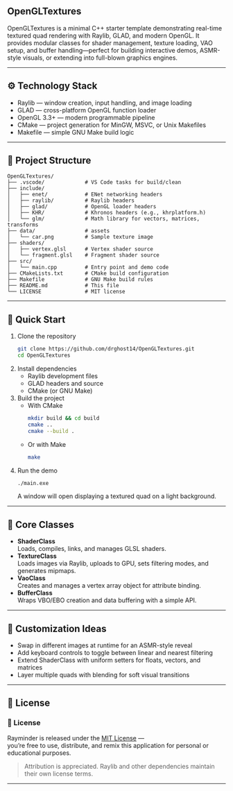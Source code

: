 ## OpenGLTextures

OpenGLTextures is a minimal C++ starter template demonstrating real-time textured quad rendering with Raylib, GLAD, and modern OpenGL. It provides modular classes for shader management, texture loading, VAO setup, and buffer handling—perfect for building interactive demos, ASMR-style visuals, or extending into full-blown graphics engines.

---

## ⚙️ Technology Stack

- Raylib — window creation, input handling, and image loading  
- GLAD — cross-platform OpenGL function loader  
- OpenGL 3.3+ — modern programmable pipeline  
- CMake — project generation for MinGW, MSVC, or Unix Makefiles  
- Makefile — simple GNU Make build logic  

---

## 📁 Project Structure

```text
OpenGLTextures/
├── .vscode/             # VS Code tasks for build/clean
├── include/
│   ├── enet/            # ENet networking headers
│   ├── raylib/          # Raylib headers
│   ├── glad/            # OpenGL loader headers
│   ├── KHR/             # Khronos headers (e.g., khrplatform.h)
│   └── glm/             # Math library for vectors, matrices, transforms
├── data/                # assets
│   └── car.png          # Sample texture image  
├── shaders/             
│   ├── vertex.glsl      # Vertex shader source  
│   └── fragment.glsl    # Fragment shader source  
├── src/                 
│   └── main.cpp         # Entry point and demo code  
├── CMakeLists.txt       # CMake build configuration  
├── Makefile             # GNU Make build rules  
├── README.md            # This file  
└── LICENSE              # MIT license  
```

---

## 🚀 Quick Start

1. Clone the repository  
   ```bash
   git clone https://github.com/drghost14/OpenGLTextures.git
   cd OpenGLTextures
   ```
2. Install dependencies  
   - Raylib development files  
   - GLAD headers and source  
   - CMake (or GNU Make)  
3. Build the project  
   - With CMake  
     ```bash
     mkdir build && cd build
     cmake ..
     cmake --build .
     ```  
   - Or with Make  
     ```bash
     make
     ```
4. Run the demo  
   ```bash
   ./main.exe
   ```
   A window will open displaying a textured quad on a light background.

---

## 🧩 Core Classes

- **ShaderClass**  
  Loads, compiles, links, and manages GLSL shaders.  
- **TextureClass**  
  Loads images via Raylib, uploads to GPU, sets filtering modes, and generates mipmaps.  
- **VaoClass**  
  Creates and manages a vertex array object for attribute binding.  
- **BufferClass**  
  Wraps VBO/EBO creation and data buffering with a simple API.  

---

## 🔧 Customization Ideas

- Swap in different images at runtime for an ASMR-style reveal  
- Add keyboard controls to toggle between linear and nearest filtering  
- Extend ShaderClass with uniform setters for floats, vectors, and matrices  
- Layer multiple quads with blending for soft visual transitions  

---

## 📄 License

### 🔐 License

Rayminder is released under the [MIT License](LICENSE) —  
you’re free to use, distribute, and remix this application for personal or educational purposes.  

> Attribution is appreciated. Raylib and other dependencies maintain their own license terms.

---



